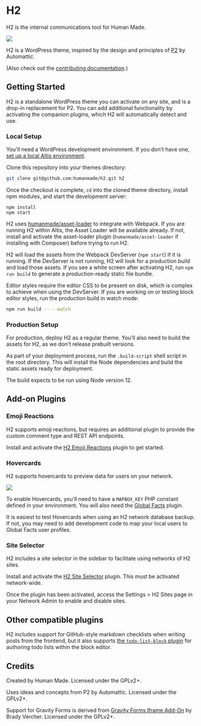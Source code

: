 # H2

H2 is the internal communications tool for Human Made.

<img src="https://hmn.md/uploads/sites/9/2019/04/Screenshot_2019-04-05-hm-linter-Status-Dev.png" />

H2 is a WordPress theme, inspired by the design and principles of [P2](https://p2theme.com/) by Automattic.

(Also check out the [contributing documentation](CONTRIBUTING.md).)


## Getting Started

H2 is a standalone WordPress theme you can activate on any site, and is a drop-in replacement for P2. You can add additional functionality by activating the companion plugins, which H2 will automatically detect and use.

### Local Setup

You'll need a WordPress development environment. If you don't have one, [set up a local Altis environment](https://www.altis-dxp.com/resources/docs/local-server/).

Clone this repository into your themes directory:
```sh
git clone git@github.com:humanmade/h2.git h2
```

Once the checkout is complete, `cd` into the cloned theme directory, install npm modules, and start the development server:
```
npm install
npm start
```

H2 uses [humanmade/asset-loader](https://github.com/humanmade/asset-loader) to integrate with Webpack. If you are running H2 within Altis, the Asset Loader will be available already. If not, install and activate the asset-loader plugin (`humanmade/asset-loader` if installing with Composer) before trying to run H2.

H2 will load the assets from the Webpack DevServer (`npm start`) if it is running. If the DevServer is not running, H2 will look for a production build and load those assets. If you see a white screen after activating H2, run `npm run build` to generate a production-ready static file bundle.

Editor styles require the editor CSS to be present on disk, which is complex to achieve when using the DevServer. If you are working on or testing block editor styles, run the production build in watch mode:

```sh
npm run build -- --watch
```


### Production Setup

For production, deploy H2 as a regular theme. You'll also need to build the assets for H2, as we don't release prebuilt versions.

As part of your deployment process, run the `.build-script` shell script in the root directory. This will install the Node dependencies and build the static assets ready for deployment.

The build expects to be run using Node version 12.


## Add-on Plugins

### Emoji Reactions

H2 supports emoji reactions, but requires an additional plugin to provide the custom comment type and REST API endpoints.

Install and activate the [H2 Emoji Reactions](https://github.com/humanmade/h2-emoji-reactions) plugin to get started.


### Hovercards

H2 supports hovercards to preview data for users on your network.

<img src="https://hmn.md/uploads/sites/9/2019/04/Screen-Shot-2019-04-05-at-12.11.42.png" />

To enable Hovercards, you'll need to have a `MAPBOX_KEY` PHP constant defined in your environment. You will also need the [Global Facts](https://github.com/humanmade/global-facts) plugin.

It is easiest to test Hovercards when using an H2 network database backup. If not, you may need to add development code to map your local users to Global Facts user profiles.


### Site Selector

H2 includes a site selector in the sidebar to facilitate using networks of H2 sites.

Install and activate the [H2 Site Selector](https://github.com/humanmade/h2-site-selector/tree/e4741ff0f6b35d0e8d2282a61710daaf79408965) plugin. This must be activated network-wide.

Once the plugin has been activated, access the Settings > H2 Sites page in your Network Admin to enable and disable sites.


## Other compatible plugins

H2 includes support for GitHub-style markdown checklists when writing posts from the frontend, but it also supports [the `todo-list-block` plugin](https://wordpress.org/plugins/todo-list-block/) for authoring todo lists within the block editor.


## Credits

Created by Human Made. Licensed under the GPLv2+.

Uses ideas and concepts from P2 by Automattic. Licensed under the GPLv2+.

Support for Gravity Forms is derived from [Gravity Forms Iframe Add-On](https://github.com/cedaro/gravity-forms-iframe) by Brady Vercher. Licensed under the GPLv2+.
